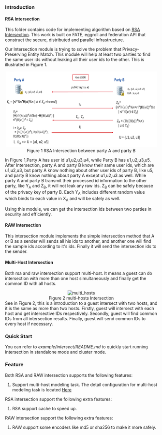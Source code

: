 ### Introduction
#### RSA Intersection
This  folder contains code for implementing algorithm based on [RSA Intersection](https://books.google.com.hk/books?id=zfvf37_YS8cC&pg=PA73&lpg=PA73&dq=rsa+commutative+encryption&source=bl&ots=LbOiyIlr3E&sig=IIWlTGeoU0C8dRiN10uH2OAwobQ&hl=zh-CN&sa=X&ved=0ahUKEwiLoozC1tbXAhVDnJQKHbP7DvAQ6AEIdTAJ#v=onepage&q&f=false). This work is built on FATE, eggroll and federation API that construct the secure, distributed and parallel infrastructure.

Our Intersection module is trying to solve the problem that Privacy-Preserving Entity Match.
This module will help at least two parties to find the same user ids without leaking all their user ids 
to the other. This is illustrated in Figure 1. 

<div style="text-align:center", align=center>
<img src="./images/rsa_intersection.png" alt="rsa_intersection" width="500" height="250" /><br/>
Figure 1 RSA Intersection between party A and party B</div>

In Figure 1,Party A has user id u1,u2,u3,u4, while Party B has u1,u2,u3,u5. After Intersection,
party A and party B know their same user ids, which are u1,u2,u3, but party A know nothing about
other user ids of party B, like u5, and party B know nothing about party A except u1,u2,u3 as well.
While party A and party B transmit their processed id information to the other party, like Y<sub>A</sub> and Z<sub>B</sub>, 
it will not leak any raw ids. Z<sub>B</sub> can be safely because of the privacy key of party B. 
Each Y<sub>A</sub> includes different random value which binds to each value in X<sub>A</sub> and will be safely as well.

Using this module, we can get the intersection ids between two parties in security and efficiently.  


#### RAW Intersection
This intersection module implements the simple intersection method that A or B as a sender will sends all his ids to another, and another one 
will find the sample ids according to it's ids. Finally it will send the intersection ids to the sender.

#### Multi-Host Intersection
Both rsa and raw intersection support multi-host. It means a guest can do intersection with more than one host simultaneously and finally get the common ID with all hosts. 
<div style="text-align:center", align=center>
<img src="./images/multi_hosts.png" alt="multi_hosts" width="500" height="250" /><br/>
Figure 2 multi-hosts Intersection</div>
See in Figure 2, this is a introduction to a guest intersect with two hosts, and it is the same as more than two hosts. Firstly, guest will intersect with each host and get intersective IDs respectively. Secondly, guest will find common IDs from all intersection results. Finally,
guest will send common IDs to every host if necessary.

### Quick Start
You can refer to *example/intersect/README.md* to quickly start running intersection in standalone mode and cluster mode. 

### Feature
Both RSA and RAW intersection supports the following features:
1. Support multi-host modeling task. The detail configuration for multi-host modeling task is located [Here](../../../doc/dsl_conf_setting_guide.md)

RSA intersection support the following extra features:
1. RSA support cache to speed up.

RAW intersection support the following extra features:
1. RAW support some encoders like md5 or sha256 to make it more safely.
